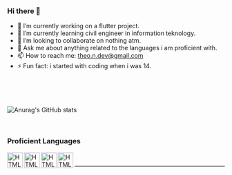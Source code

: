 ### Hi there 👋


- 🔭 I’m currently working on a flutter project.
- 🌱 I’m currently learning civil engineer in information teknology.
- 👯 I’m looking to collaborate on nothing atm.
- 💬 Ask me about anything related to the languages i am proficient with.
- 📫 How to reach me: theo.n.dev@gmail.com
- ⚡ Fun fact: i started with coding when i was 14.
                                                                                                                             
<br />
<br />
<br />

![Anurag's GitHub stats](https://github-readme-stats.vercel.app/api?username=iamTheo20&show_icons=true&theme=dark&count_private=true)



<br />

 
### Proficient Languages

<a href="https://github.com/iamTheo20/Python">
<img title="Python" align="left" alt="HTML5" width="36px" src="https://cdn.jsdelivr.net/gh/devicons/devicon/icons/python/python-original.svg" />
</a>


<a href="https://github.com/iamTheo20/C-sharp">
<img title="C#" align="left" alt="HTML5" width="36px" src="https://cdn.jsdelivr.net/gh/devicons/devicon/icons/csharp/csharp-original.svg" />
</a> 
<a href="https://github.com/iamTheo20/C">
<img title="C" align="left"  alt="HTML5" width="36px" src="https://cdn.jsdelivr.net/gh/devicons/devicon/icons/c/c-original.svg" />
</a>
<a href="https://github.com/iamTheo20/Java">
<img title="java" align="left" alt="HTML5" width="36px"  src="https://cdn.jsdelivr.net/gh/devicons/devicon/icons/java/java-original.svg"  />
</a> 
      
<br />


---


